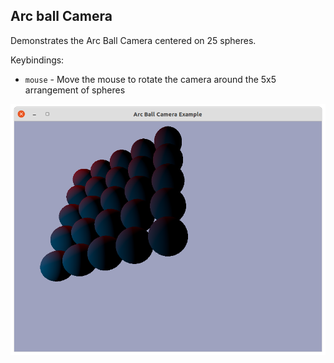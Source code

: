 ## Arc ball Camera

Demonstrates the Arc Ball Camera centered on 25 spheres.

Keybindings:

* `mouse` - Move the mouse to rotate the camera around the 5x5 arrangement of spheres

![arc ball camera example screenshot](./screenshot.png)
